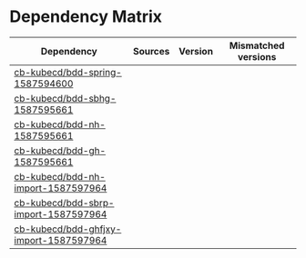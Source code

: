 # Dependency Matrix

Dependency | Sources | Version | Mismatched versions
---------- | ------- | ------- | -------------------
[cb-kubecd/bdd-spring-1587594600](https://github.com/cb-kubecd/bdd-spring-1587594600.git) |  | []() | 
[cb-kubecd/bdd-sbhg-1587595661](https://github.com/cb-kubecd/bdd-sbhg-1587595661.git) |  | []() | 
[cb-kubecd/bdd-nh-1587595661](https://github.com/cb-kubecd/bdd-nh-1587595661.git) |  | []() | 
[cb-kubecd/bdd-gh-1587595661](https://github.com/cb-kubecd/bdd-gh-1587595661.git) |  | []() | 
[cb-kubecd/bdd-nh-import-1587597964](https://github.com/cb-kubecd/bdd-nh-import-1587597964.git) |  | []() | 
[cb-kubecd/bdd-sbrp-import-1587597964](https://github.com/cb-kubecd/bdd-sbrp-import-1587597964.git) |  | []() | 
[cb-kubecd/bdd-ghfjxy-import-1587597964](https://github.com/cb-kubecd/bdd-ghfjxy-import-1587597964.git) |  | []() | 
